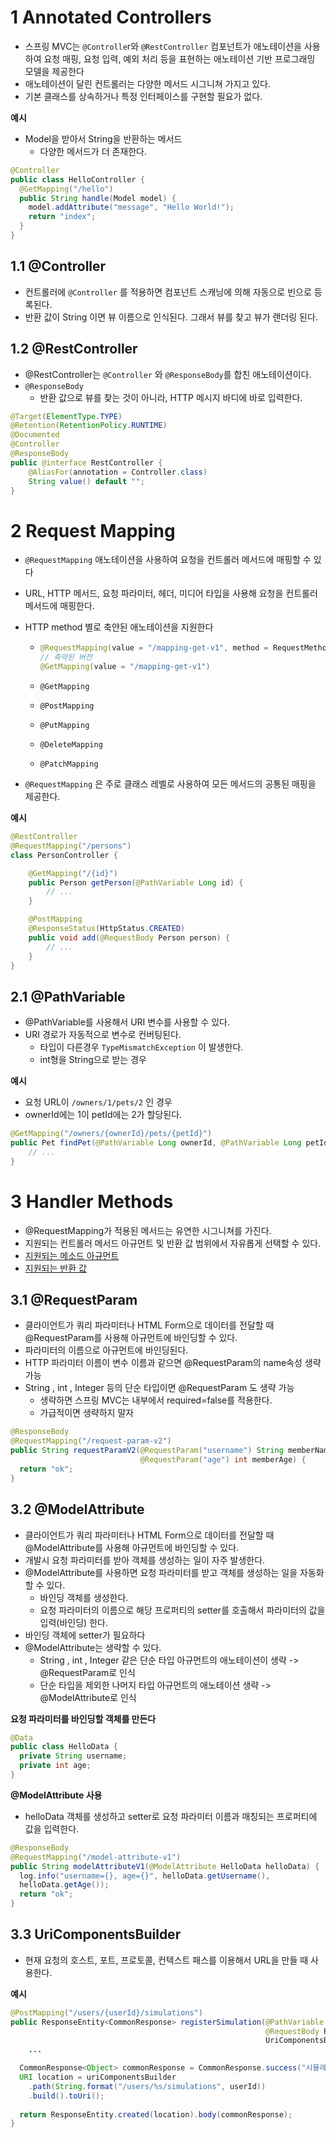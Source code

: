 # 1 Annotated Controllers

* 스프링 MVC는 `@Controlle`r와 `@RestController` 컴포넌트가 애노테이션을 사용하여 요청 매핑, 요청 입력, 예외 처리 등을 표현하는 애노테이션 기반 프로그래밍 모델을 제공한다
* 애노테이션이 달린 컨트롤러는 다양한 메서드 시그니쳐 가지고 있다.
* 기본 클래스를 상속하거나 특정 인터페이스를 구현할 필요가 없다. 

**예시**

* Model을 받아서 String을 반환하는 메서드
  * 다양한 메서드가 더 존재한다.

```java
@Controller
public class HelloController {
  @GetMapping("/hello")
  public String handle(Model model) {
    model.addAttribute("message", "Hello World!");
    return "index";
  }
}
```



## 1.1 @Controller

* 컨트롤러에 `@Controller` 를 적용하면 컴포넌트 스캐닝에 의해 자동으로 빈으로 등록된다.
* 반환 값이 String 이면 뷰 이름으로 인식된다. 그래서 뷰를 찾고 뷰가 랜더링 된다.



## 1.2 @RestController

* @RestController는 `@Controller` 와 `@ResponseBody`를 합친 애노테이션이다.
* `@ResponseBody`
  * 반환 값으로 뷰를 찾는 것이 아니라, HTTP 메시지 바디에 바로 입력한다.

```java
@Target(ElementType.TYPE)
@Retention(RetentionPolicy.RUNTIME)
@Documented
@Controller
@ResponseBody
public @interface RestController {
	@AliasFor(annotation = Controller.class)
	String value() default "";
}
```



# 2 Request Mapping

* `@RequestMapping` 애노테이션을 사용하여 요청을 컨트롤러 메서드에 매핑할 수 있다 

* URL, HTTP 메서드, 요청 파라미터, 헤더, 미디어 타입을 사용해 요청을 컨트롤러 메서드에 매핑한다.

* HTTP method 별로 축얀된 애노테이션을 지원한다

  * ```java
    @RequestMapping(value = "/mapping-get-v1", method = RequestMethod.GET)
    // 축약된 버전
    @GetMapping(value = "/mapping-get-v1")
    ```

  * `@GetMapping`

  * `@PostMapping`

  * `@PutMapping`

  * `@DeleteMapping`

  * `@PatchMapping`

* `@RequestMapping` 은 주로 클래스 레벨로 사용하여 모든 메서드의 공통된 매핑을 제공한다.

**예시**

```java
@RestController
@RequestMapping("/persons")
class PersonController {

    @GetMapping("/{id}")
    public Person getPerson(@PathVariable Long id) {
        // ...
    }

    @PostMapping
    @ResponseStatus(HttpStatus.CREATED)
    public void add(@RequestBody Person person) {
        // ...
    }
}
```



## 2.1 **@PathVariable**

* @PathVariable를 사용해서 URI 변수를 사용할 수 있다.
* URI 경로가 자동적으로 변수로 컨버팅된다.
  * 타입이 다른경우 `TypeMismatchException` 이 발생한다.
  * int형을 String으로 받는 경우



**예시**

* 요청 URL이 `/owners/1/pets/2` 인 경우
* ownerId에는 1이 petId에는 2가 할당된다.

```java
@GetMapping("/owners/{ownerId}/pets/{petId}")
public Pet findPet(@PathVariable Long ownerId, @PathVariable Long petId) {
    // ...
}
```



# 3 Handler Methods

* @RequestMapping가 적용된 메서드는 유연한 시그니쳐를 가진다.
* 지원되는 컨트롤러 메서드 아규먼트 및 반환 값 범위에서 자유롭게 선택할 수 있다.
* [지원되는 메소드 아규먼트](https://docs.spring.io/spring-framework/docs/current/reference/html/web.html#mvc-ann-arguments)
* [지원되는 반환 값](https://docs.spring.io/spring-framework/docs/current/reference/html/web.html#mvc-ann-return-types)



## 3.1 @RequestParam

* 클라이언트가 쿼리 파라미터나 HTML Form으로 데이터를 전달할 때 @RequestParam를 사용해 아규먼트에 바인딩할 수 있다.
* 파라미터의 이름으로 아규먼트에 바인딩된다.
* HTTP 파라미터 이름이 변수 이름과 같으면 @RequestParam의 name속성 생략 가능
* String , int , Integer 등의 단순 타입이면 @RequestParam 도 생략 가능
  * 생략하면 스프링 MVC는 내부에서 required=false를 적용한다.
  * 가급적이면 생략하지 말자

```java
@ResponseBody
@RequestMapping("/request-param-v2")
public String requestParamV2(@RequestParam("username") String memberName, 
                             @RequestParam("age") int memberAge) {
  return "ok";
}
```



## 3.2 @ModelAttribute

* 클라이언트가 쿼리 파라미터나 HTML Form으로 데이터를 전달할 때 @ModelAttribute를 사용해 아규먼트에 바인딩할 수 있다.
* 개발시 요청 파라미터를 받아 객체를 생성하는 일이 자주 발생한다.
* @ModelAttribute를 사용하면 요청 파라미터를 받고 객체를 생성하는 일을 자동화할 수 있다.
  * 바인딩 객체를 생성한다.
  * 요청 파라미터의 이름으로 해당 프로퍼티의 setter를 호출해서 파라미터의 값을 입력(바인딩) 한다.
* 바인딩 객체에 setter가 필요하다
* @ModelAttribute는 생략할 수 있다.
  * String , int , Integer 같은 단순 타입 아규먼트의 애노테이션이 생략 -> @RequestParam로 인식
  * 단순 타입을 제외한 나머지 타입 아규먼트의 애노테이션 생략 -> @ModelAttribute로 인식

**요청 파라미터를 바인딩할 객체를 만든다**

```java
@Data
public class HelloData {
  private String username;
  private int age;
}
```

**@ModelAttribute 사용**

* helloData 객체를 생성하고 setter로 요청 파라미터 이름과 매칭되는 프로퍼티에 값을 입력한다.

```java
@ResponseBody
@RequestMapping("/model-attribute-v1")
public String modelAttributeV1(@ModelAttribute HelloData helloData) {
  log.info("username={}, age={}", helloData.getUsername(),
  helloData.getAge());
  return "ok";
}
```



## 3.3 UriComponentsBuilder

* 현재 요청의 호스트, 포트, 프로토콜, 컨텍스트 패스를 이용해서 URL을 만들 때 사용한다.

**예시**

```java
@PostMapping("/users/{userId}/simulations")
public ResponseEntity<CommonResponse> registerSimulation(@PathVariable String userId,
                                                         @RequestBody RegisterSimulationRequest request,
                                                         UriComponentsBuilder uriComponentsBuilder){
	...

  CommonResponse<Object> commonResponse = CommonResponse.success("시뮬레이션 생성 요청 확인", null);
  URI location = uriComponentsBuilder
    .path(String.format("/users/%s/simulations", userId))
    .build().toUri();
  
  return ResponseEntity.created(location).body(commonResponse);
}
```

